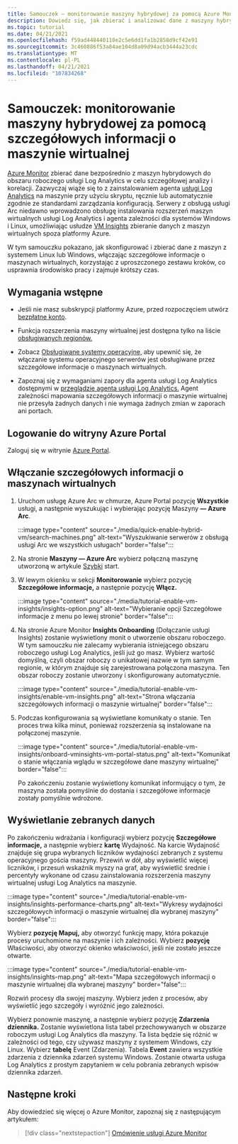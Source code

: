 ```yaml
---
title: Samouczek — monitorowanie maszyny hybrydowej za pomocą Azure Monitor szczegółowych informacji o maszynie wirtualnej
description: Dowiedz się, jak zbierać i analizować dane z maszyny hybrydowej w Azure Monitor.
ms.topic: tutorial
ms.date: 04/21/2021
ms.openlocfilehash: f59ad448440110e2c5e6dd1fa1b2858d9cf42e91
ms.sourcegitcommit: 3c460886f53a84ae104d8a09d94acb3444a23cdc
ms.translationtype: MT
ms.contentlocale: pl-PL
ms.lasthandoff: 04/21/2021
ms.locfileid: "107834268"
---
```

# <a name="tutorial-monitor-a-hybrid-machine-with-vm-insights"></a>Samouczek: monitorowanie maszyny hybrydowej za pomocą szczegółowych informacji o maszynie wirtualnej

[Azure Monitor](../../../azure-monitor/overview.md) zbierać dane bezpośrednio z maszyn hybrydowych do obszaru roboczego usługi Log Analytics w celu szczegółowej analizy i korelacji. Zazwyczaj wiąże się to z zainstalowaniem agenta [usługi Log Analytics](../../../azure-monitor/agents/agents-overview.md#log-analytics-agent) na maszynie przy użyciu skryptu, ręcznie lub automatycznie zgodnie ze standardami zarządzania konfiguracją. Serwery z obsługą usługi Arc niedawno wprowadzono [](../manage-vm-extensions.md) obsługę instalowania rozszerzeń maszyn wirtualnych usługi Log Analytics i agenta zależności dla systemów Windows i Linux, umożliwiając usłudze [VM Insights](../../../azure-monitor/vm/vminsights-overview.md) zbieranie danych z maszyn wirtualnych spoza platformy Azure.

W tym samouczku pokazano, jak skonfigurować i zbierać dane z maszyn z systemem Linux lub Windows, włączając szczegółowe informacje o maszynach wirtualnych, korzystając z uproszczonego zestawu kroków, co usprawnia środowisko pracy i zajmuje krótszy czas.  

## <a name="prerequisites"></a>Wymagania wstępne

* Jeśli nie masz subskrypcji platformy Azure, przed rozpoczęciem utwórz [bezpłatne konto](https://azure.microsoft.com/free/?WT.mc_id=A261C142F).

* Funkcja rozszerzenia maszyny wirtualnej jest dostępna tylko na liście [obsługiwanych regionów.](../overview.md#supported-regions)

* Zobacz [Obsługiwane systemy operacyjne,](../../../azure-monitor/vm/vminsights-enable-overview.md#supported-operating-systems) aby upewnić się, że włączanie systemu operacyjnego serwerów jest obsługiwane przez szczegółowe informacje o maszynach wirtualnych.

* Zapoznaj się z wymaganiami zapory dla agenta usługi Log Analytics dostępnymi w [przeglądzie agenta usługi Log Analytics.](../../../azure-monitor/agents/log-analytics-agent.md#network-requirements) Agent zależności mapowania szczegółowych informacji o maszynie wirtualnej nie przesyła żadnych danych i nie wymaga żadnych zmian w zaporach ani portach.

## <a name="sign-in-to-azure-portal"></a>Logowanie do witryny Azure Portal

Zaloguj się w witrynie [Azure Portal](https://portal.azure.com).

## <a name="enable-vm-insights"></a>Włączanie szczegółowych informacji o maszynach wirtualnych

1. Uruchom usługę Azure Arc w chmurze, Azure Portal pozycję **Wszystkie** usługi, a następnie wyszukując i wybierając pozycję Maszyny **— Azure Arc**.

    :::image type="content" source="./media/quick-enable-hybrid-vm/search-machines.png" alt-text="Wyszukiwanie serwerów z obsługą usługi Arc we wszystkich usługach" border="false":::

1. Na stronie **Maszyny — Azure Arc** wybierz połączną maszynę utworzoną w artykule [Szybki](quick-enable-hybrid-vm.md) start.

1. W lewym okienku w sekcji **Monitorowanie** wybierz pozycję **Szczegółowe informacje,** a następnie pozycję **Włącz.**

    :::image type="content" source="./media/tutorial-enable-vm-insights/insights-option.png" alt-text="Wybieranie opcji Szczegółowe informacje z menu po lewej stronie" border="false":::

1. Na stronie Azure Monitor **Insights Onboarding** (Dołączanie usługi Insights) zostanie wyświetlony monit o utworzenie obszaru roboczego. W tym samouczku nie zalecamy wybierania istniejącego obszaru roboczego usługi Log Analytics, jeśli już go masz. Wybierz wartość domyślną, czyli obszar roboczy o unikatowej nazwie w tym samym regionie, w którym znajduje się zarejestrowana połączona maszyna. Ten obszar roboczy zostanie utworzony i skonfigurowany automatycznie.

    :::image type="content" source="./media/tutorial-enable-vm-insights/enable-vm-insights.png" alt-text="Strona włączania szczegółowych informacji o maszynie wirtualnej" border="false":::

1. Podczas konfigurowania są wyświetlane komunikaty o stanie. Ten proces trwa kilka minut, ponieważ rozszerzenia są instalowane na połączonej maszynie.

    :::image type="content" source="./media/tutorial-enable-vm-insights/onboard-vminsights-vm-portal-status.png" alt-text="Komunikat o stanie włączania wglądu w szczegółowe dane maszyny wirtualnej" border="false":::

    Po zakończeniu zostanie wyświetlony komunikat informujący o tym, że maszyna została pomyślnie do dostania i szczegółowe informacje zostały pomyślnie wdrożone.

## <a name="view-data-collected"></a>Wyświetlanie zebranych danych

Po zakończeniu wdrażania i konfiguracji wybierz pozycję **Szczegółowe informacje,** a następnie wybierz **kartę** Wydajność. Na karcie Wydajność znajduje się grupa wybranych liczników wydajności zebranych z systemu operacyjnego gościa maszyny. Przewiń w dół, aby wyświetlić więcej liczników, i przesuń wskaźnik myszy na graf, aby wyświetlić średnie i percentyły wykonane od czasu zainstalowania rozszerzenia maszyny wirtualnej usługi Log Analytics na maszynie.

:::image type="content" source="./media/tutorial-enable-vm-insights/insights-performance-charts.png" alt-text="Wykresy wydajności szczegółowych informacji o maszynie wirtualnej dla wybranej maszyny" border="false":::

Wybierz **pozycję Mapuj,** aby otworzyć funkcję mapy, która pokazuje procesy uruchomione na maszynie i ich zależności. Wybierz **pozycję** Właściwości, aby otworzyć okienko właściwości, jeśli nie zostało jeszcze otwarte.

:::image type="content" source="./media/tutorial-enable-vm-insights/insights-map.png" alt-text="Mapa szczegółowych informacji o maszynie wirtualnej dla wybranej maszyny" border="false":::

Rozwiń procesy dla swojej maszyny. Wybierz jeden z procesów, aby wyświetlić jego szczegóły i wyróżnić jego zależności.

Wybierz ponownie maszynę, a następnie wybierz pozycję **Zdarzenia dziennika.** Zostanie wyświetlona lista tabel przechowywanych w obszarze roboczym usługi Log Analytics dla maszyny. Ta lista będzie się różnić w zależności od tego, czy używasz maszyny z systemem Windows, czy Linux. Wybierz **tabelę** Event (Zdarzenia). Tabela **Event** zawiera wszystkie zdarzenia z dziennika zdarzeń systemu Windows. Zostanie otwarta usługa Log Analytics z prostym zapytaniem w celu pobrania zebranych wpisów dziennika zdarzeń.

## <a name="next-steps"></a>Następne kroki

Aby dowiedzieć się więcej o Azure Monitor, zapoznaj się z następującym artykułem:

> [!div class="nextstepaction"]
> [Omówienie usługi Azure Monitor](../../../azure-monitor/overview.md)